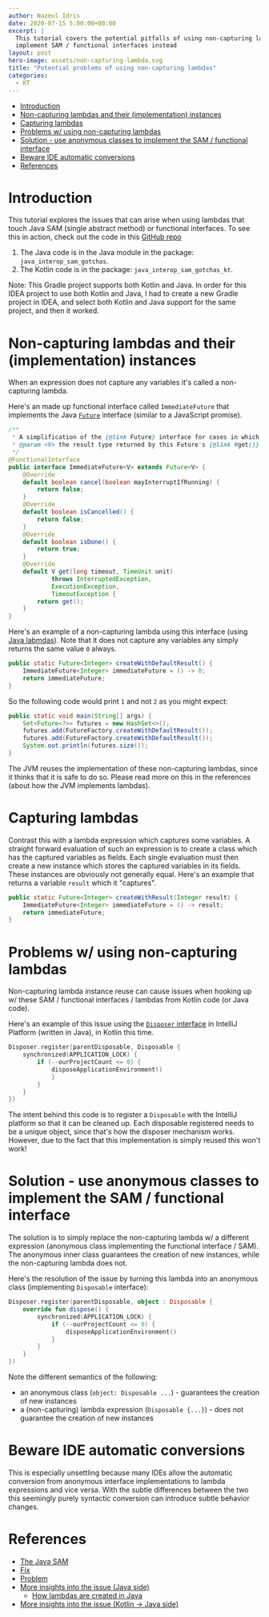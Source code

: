 ```yaml
---
author: Nazmul Idris
date: 2020-07-15 5:00:00+00:00
excerpt: |
  This tutorial covers the potential pitfalls of using non-capturing lambdas and using use anonymous classes to 
  implement SAM / functional interfaces instead
layout: post
hero-image: assets/non-capturing-lambda.svg
title: "Potential problems of using non-capturing lambdas"
categories:
  - KT
---
```


<!-- START doctoc generated TOC please keep comment here to allow auto update -->
<!-- DON'T EDIT THIS SECTION, INSTEAD RE-RUN doctoc TO UPDATE -->

- [Introduction](#introduction)
- [Non-capturing lambdas and their (implementation) instances](#non-capturing-lambdas-and-their-implementation-instances)
- [Capturing lambdas](#capturing-lambdas)
- [Problems w/ using non-capturing lambdas](#problems-w-using-non-capturing-lambdas)
- [Solution - use anonymous classes to implement the SAM / functional interface](#solution---use-anonymous-classes-to-implement-the-sam--functional-interface)
- [Beware IDE automatic conversions](#beware-ide-automatic-conversions)
- [References](#references)

<!-- END doctoc generated TOC please keep comment here to allow auto update -->

# Introduction

This tutorial explores the issues that can arise when using lambdas that touch Java SAM (single abstract method) or
functional interfaces. To see this in action, check out the code in this
[GitHub repo](https://github.com/nazmulidris/kt-scratch)

1. The Java code is in the Java module in the package: `java_interop_sam_gotchas`.
2. The Kotlin code is in the package: `java_interop_sam_gotchas_kt`.

Note: This Gradle project supports both Kotlin and Java. In order for this IDEA project to use both Kotlin and Java, I
had to create a new Gradle project in IDEA, and select both Kotlin and Java support for the same project, and then it
worked.

# Non-capturing lambdas and their (implementation) instances

When an expression does not capture any variables it's called a non-capturing lambda.

Here's an made up functional interface called `ImmediateFuture` that implements the Java
[`Future`](https://stackabuse.com/guide-to-the-future-interface-in-java/) interface (similar to a JavaScript promise).

```java
/**
 * A simplification of the {@link Future} interface for cases in which the result is immediately available.
 * @param <V> the result type returned by this Future's {@link #get()} method
 */
@FunctionalInterface
public interface ImmediateFuture<V> extends Future<V> {
	@Override
	default boolean cancel(boolean mayInterruptIfRunning) {
		return false;
	}
	@Override
	default boolean isCancelled() {
		return false;
	}
	@Override
	default boolean isDone() {
		return true;
	}
	@Override
	default V get(long timeout, TimeUnit unit)
			throws InterruptedException,
			ExecutionException,
			TimeoutException {
		return get();
	}
}
```

Here's an example of a non-capturing lambda using this interface (using
[Java labmdas](https://www.concretepage.com/java/jdk-8/java-8-runnable-and-callable-lambda-example-with-argument)). Note
that it does not capture any variables any simply returns the same value `0` always.

```java
public static Future<Integer> createWithDefaultResult() {
	ImmediateFuture<Integer> immediateFuture = () -> 0;
	return immediateFuture;
}
```

So the following code would print `1` and not `2` as you might expect:

```java
public static void main(String[] args) {
	Set<Future<?>> futures = new HashSet<>();
	futures.add(FutureFactory.createWithDefaultResult());
	futures.add(FutureFactory.createWithDefaultResult());
	System.out.println(futures.size());
}
```

The JVM reuses the implementation of these non-capturing lambdas, since it thinks that it is safe to do so. Please read
more on this in the references (about how the JVM implements lambdas).

# Capturing lambdas

Contrast this with a lambda expression which captures some variables. A straight forward evaluation of such an
expression is to create a class which has the captured variables as fields. Each single evaluation must then create a
new instance which stores the captured variables in its fields. These instances are obviously not generally equal.
Here's an example that returns a variable `result` which it "captures".

```java
public static Future<Integer> createWithResult(Integer result) {
	ImmediateFuture<Integer> immediateFuture = () -> result;
	return immediateFuture;
}
```

# Problems w/ using non-capturing lambdas

Non-capturing lambda instance reuse can cause issues when hooking up w/ these SAM / functional interfaces / lambdas from
Kotlin code (or Java code).

Here's an example of this issue using the
[`Disposer` interface](https://github.com/JetBrains/intellij-community/blob/master/platform/util/src/com/intellij/openapi/util/Disposer.java)
in IntelliJ Platform (written in Java), in Kotlin this time.

```kotlin
Disposer.register(parentDisposable, Disposable {
    synchronized(APPLICATION_LOCK) {
        if (--ourProjectCount <= 0) {
            disposeApplicationEnvironment()
            }
        }
    }
})
```

The intent behind this code is to register a `Disposable` with the IntelliJ platform so that it can be cleaned up. Each
disposable registered needs to be a unique object, since that's how the disposer mechanism works. However, due to the
fact that this implementation is simply reused this won't work!

# Solution - use anonymous classes to implement the SAM / functional interface

The solution is to simply replace the non-capturing lambda w/ a different expression (anonymous class implementing the
functional interface / SAM). The anonymous inner class guarantees the creation of new instances, while the non-capturing
lambda does not.

Here's the resolution of the issue by turning this lambda into an anonymous class (implementing `Disposable` interface):

```kotlin
Disposer.register(parentDisposable, object : Disposable {
    override fun dispose() {
        synchronized(APPLICATION_LOCK) {
            if (--ourProjectCount <= 0) {
                disposeApplicationEnvironment()
            }
        }
    }
})
```

Note the different semantics of the following:

- an anonymous class (`object: Disposable ...`) - guarantees the creation of new instances
- a (non-capturing) lambda expression (`Disposable {...}`) - does not guarantee the creation of new instances

# Beware IDE automatic conversions

This is especially unsettling because many IDEs allow the automatic conversion from anonymous interface implementations
to lambda expressions and vice versa. With the subtle differences between the two this seemingly purely syntactic
conversion can introduce subtle behavior changes.

# References

- [The Java SAM](https://github.com/JetBrains/intellij-community/blob/master/platform/util/src/com/intellij/openapi/Disposable.java)
- [Fix](https://github.com/JetBrains/kotlin/pull/3556)
- [Problem](https://youtrack.jetbrains.com/issue/KT-32158#focus=Comments-27-4267010.0-0)
- [More insights into the issue (Java side)](https://blog.codefx.org/java/instances-non-capturing-lambdas/)
  - [How lambdas are created in Java](https://blog.codefx.org/java/dev/lambdas-java-peek-hood/)
- [More insights into the issue (Kotlin -> Java side)](https://medium.com/@krossovochkin/kotlin-java-interop-function-references-and-sam-conversions-3d0cd36f7967)
